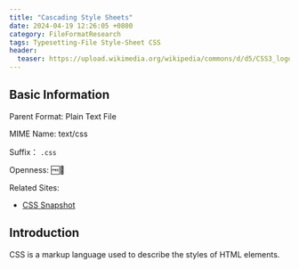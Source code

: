 ```yaml
---
title: "Cascading Style Sheets"
date: 2024-04-19 12:26:05 +0800
category: FileFormatResearch
tags: Typesetting-File Style-Sheet CSS
header:
  teaser: https://upload.wikimedia.org/wikipedia/commons/d/d5/CSS3_logo_and_wordmark.svg
---
```


## Basic Information

Parent Format: Plain Text File

MIME Name: text/css

Suffix： `.css`

Openness: 🆓📖

Related Sites:

* [CSS Snapshot](https://www.w3.org/TR/CSS/)

## Introduction

CSS is a markup language used to describe the styles of HTML elements.

